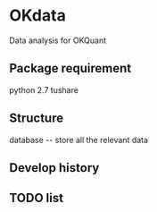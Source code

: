 # OKdata
Data analysis for OKQuant

## Package requirement
python 2.7
tushare

## Structure

database -- store all the relevant data

## Develop history


## TODO list

